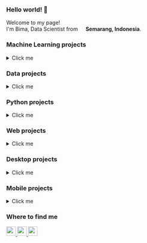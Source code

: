 ### Hello world! 👋

<p>Welcome to my page! </br> I'm Bima, Data Scientist from <img src="https://github.githubassets.com/images/icons/emoji/unicode/1f1ee-1f1e9.png?v8" width="13" />
    <b>Semarang, Indonesia</b>.
</p>

### Machine Learning projects

<details>
    <summary>Click me</summary>
    <table>
        <thead align="center">
            <tr border: none;>
                <td>
                    <b>🎁 Projects</b>
                </td>
                <td>
                    <b>📃 Description</b>
                </td>
            </tr>
        </thead>
        <tbody>
            <tr>
                <td>
                    <a href="https://github.com/bimarakajati/Nusacular">
                        <b>Nusacular</b>
                    </a>
                </td>
                <td>This project aims to develop a system capable of detecting regional languages or dialects from text. We will collect a dataset containing text in various regional languages or dialects and train machine learning models to recognize and classify them.</td>
            </tr>
            <tr>
                <td>
                    <a href="https://github.com/bimarakajati/Fresh-or-Stale-Detection">
                        <b>Fresh or Stale Detection</b>
                    </a>
                </td>
                <td>This repository contains a Fresh or Stale Detection application that uses the K-Nearest Neighbors (KNN) algorithm to classify fruits and vegetables.</td>
            </tr>
            <tr>
                <td>
                    <a href="https://github.com/bimarakajati/WasteTrack-Chatbot-API">
                        <b>WasteTrack Chatbot</b>
                    </a>
                </td>
                <td>The project is a chatbot implemented using Flask and Python, incorporating a pre-trained model. The chatbot is designed to interact with users, analyze their input, and generate relevant responses using the trained model.</td>
            </tr>
            <tr>
                <td>
                    <a href="https://github.com/bimarakajati/WasteTrack-YOLO-API">
                        <b>WasteTrack YOLO</b>
                    </a>
                </td>
                <td>The waste classification project is designed to classify waste items as either organic or inorganic using the YOLO (You Only Look Once) object detection algorithm. The project is implemented in Python and utilizes the Flask web framework to create a user-friendly interface for users to interact with.</td>
            </tr>
            <tr>
                <td>
                    <a href="https://github.com/bimarakajati/WasteTrack-Time-Series-API">
                        <b>WasteTrack Time-Series</b>
                    </a>
                </td>
                <td>The WasteTrack Time-Series project is a web application developed to track and visualize waste production over time. It uses Flask, a Python web framework, to build the backend server and provides a user-friendly interface to interact with the waste data.</td>
            </tr>
        </tbody>
    </table>
</details>

### Data projects

<details>
    <summary>Click me</summary>
    <table>
        <thead align="center">
            <tr border: none;>
                <td>
                    <b>🎁 Projects</b>
                </td>
                <td>
                    <b>📃 Description</b>
                </td>
            </tr>
        </thead>
        <tbody>
            <tr>
                <td>
                    <a href="https://github.com/bimarakajati/Annual-People-Analytics-Report">
                        <b>Annual People Analytics Report</b>
                    </a>
                </td>
                <td>As a People Analytics Associate at The Bloom Company, it is my responsibility to assess the effectiveness of our employee retention and hiring initiatives. In our Annual People Analytics Report for 2011, we aim to provide comprehensive insights on the success of our efforts over the past two years (2010-2011). This includes evaluating the impact of new tenure-based reward programs, analyzing historical data for more accurate manpower planning, and assessing the inclusivity of our hiring practices in terms of age and gender distributions. Our objective is to determine whether these initiatives have achieved the desired outcomes and inform future decision-making strategies.</td>
            </tr>
            <tr>
                <td>
                    <a href="https://github.com/bimarakajati/Cost-Effectiveness-Analysis-of-Employee-Payroll-Scheme">
                        <b>Cost Effectiveness Analysis of Employee Payroll Scheme</b>
                    </a>
                </td>
                <td>As a Data Analyst at The Bloom Company, I am tasked with assessing the cost-effectiveness of our current payroll scheme for Bloomers. With over 35,000 users and 1,400 Bloomers, our fast-growing SaaS company operates across multiple cities in Indonesia. In our 7th year, I am working closely with the management team to analyze the salary per hour for Bloomers in each office branch, considering the number of employees per month. This analysis will help us make informed decisions about our payroll allocation and ensure a fair and efficient compensation system.</td>
            </tr>
            <tr>
                <td>
                    <a href="https://github.com/bimarakajati/Demand-Trend-Analysis-and-Transaction-Conversion-Rate-for-Providing-Better-Customer-Satisfaction">
                        <b>Demand Trend Analysis and Transaction Conversion Rate for Providing Better Customer Satisfaction</b>
                    </a>
                </td>
                <td>Never Forget Company is a prominent B2B Marketplace Platform in Indonesia, connecting buyers and sellers in various industries. Never Forget Company needs several metrics and analysis that will be used to measure their transaction performance. This repository contains insights and solutions for Never Forget Company, following the instructions given.</td>
            </tr>
            <tr>
                <td>
                    <a href="https://github.com/bimarakajati/Indonesian-Severe-Food-and-Undernourishment-Population">
                        <b>Indonesian Severe Food and Undernourishment Population</b>
                    </a>
                </td>
                <td>My project focuses on the Indonesian Severe Food and Undernourishment Population, utilizing the analysis of data from the World Development Indicators (WDI) specifically related to the healthcare sector between 2015 and 2019. The objective of this project is to examine the prevalence of severe food insecurity and undernourishment in Indonesia during this time period and gain insights into the challenges faced by the population in accessing adequate nutrition.</td>
            </tr>
            <tr>
                <td>
                    <a href="https://github.com/bimarakajati/MyAnimeList-Text-Mining-and-Analysis">
                        <b>MyAnimeList Text Mining and Analysis</b>
                    </a>
                </td>
                <td>This repository contains a text mining and analysis project focused on the anime titled "Jujutsu Kaisen." The primary goal of this project is to analyze and gain insights from user reviews on MyAnimeList (MAL) related to "Jujutsu Kaisen".</td>
            </tr>
        </tbody>
    </table>
</details>

### Python projects

<details>
    <summary>Click me</summary>
    <table>
        <thead align="center">
            <tr border: none;>
                <td>
                    <b>🎁 Projects</b>
                </td>
                <td>
                    <b>📃 Description</b>
                </td>
            </tr>
        </thead>
        <tbody>
            <tr>
                <td>
                    <a href="https://github.com/bimarakajati/MyAnimeList-Scraper">
                        <b>MyAnimeList Scraper</b>
                    </a>
                </td>
                <td>This is a Scrapy project that is designed to scrape the top anime from MyAnimeList. The scraper extracts anime titles, scores, episode count, aired dates, and user counts.</td>
            </tr>
            <tr>
                <td>
                    <a href="https://github.com/bimarakajati/Webpage-Screenshot-App">
                        <b>Webpage Screenshot App</b>
                    </a>
                </td>
                <td>Simple webpage screenshot app built with streamlit, and selenium.</td>
            </tr>
            <tr>
                <td>
                    <a href="https://github.com/bimarakajati/Telegram-Spotify-Bio">
                        <b>Telegram Spotify Bio</b>
                    </a>
                </td>
                <td>Update your bio with the song you're listening to on spotify!</td>
            </tr>
        </tbody>
    </table>
</details>

### Web projects

<details>
    <summary>Click me</summary>
    <table>
        <thead align="center">
            <tr border: none;>
                <td>
                    <b>🎁 Projects</b>
                </td>
                <td>
                    <b>📃 Description</b>
                </td>
                <td>
                    <b>🌐 Link</b>
                </td>
            </tr>
        </thead>
        <tbody>
            <tr>
                <td>
                    <a href="https://github.com/bimarakajati/SiDrone-Web">
                        <b>SiDrone Web</b>
                    </a>
                </td>
                <td>The SiDrone website is designed for a business that specializes in efficient and cost-effective land spraying using drone technology. It showcases the benefits of using drones for agricultural purposes and provides information on the services offered by SiDrone. The website also includes features such as a contact form for inquiries and a gallery to showcase successful projects and drone technology in action.</td>
                <td>
                    <a href="https://sidrone.id/">
                        <b>link</b>
                    </a>
                </td>
            </tr>
            <tr>
                <td>
                    <a href="https://github.com/bimarakajati/Rakarts-Store">
                        <b>Rakarts Store</b>
                    </a>
                </td>
                <td>The Rakarts Store is a website project for the Advanced Web Programming final exam. It is an e-commerce website where all purchased items are stored in a database. Additionally, it includes login features for both admins and general users. The admin login allows administrators to view all incoming orders.</td>
                <td>
                    <a href="https://rakarts.rf.gd/">
                        <b>link</b>
                    </a>
                </td>
            </tr>
        </tbody>
    </table>
</details>

### Desktop projects

<details>
    <summary>Click me</summary>
    <table>
        <thead align="center">
            <tr border: none;>
                <td>
                    <b>🎁 Projects</b>
                </td>
                <td>
                    <b>📃 Description</b>
                </td>
            </tr>
        </thead>
        <tbody>
            <tr>
                <td>
                    <a href="https://github.com/bimarakajati/BashTravel">
                        <b>BashTravel</b>
                    </a>
                </td>
                <td>-</td>
            </tr>
            <tr>
                <td>
                    <a href="https://github.com/bimarakajati/Bima-Book-Store">
                        <b>Bima Book Store</b>
                    </a>
                </td>
                <td>-</td>
            </tr>
        </tbody>
    </table>
</details>

### Mobile projects

<details>
    <summary>Click me</summary>
    <table>
        <thead align="center">
            <tr border: none;>
                <td>
                    <b>🎁 Projects</b>
                </td>
                <td>
                    <b>📃 Description</b>
                </td>
            </tr>
        </thead>
        <tbody>
            <tr>
                <td>
                    <a href="https://github.com/bimarakajati/GoWisata-Semarang">
                        <b>GoWisata Semarang</b>
                    </a>
                </td>
                <td>-</td>
            </tr>
            <tr>
                <td>
                    <a href="https://github.com/bimarakajati/ProjectPPB-Akhir">
                        <b>Bima Education</b>
                    </a>
                </td>
                <td>-</td>
            </tr>
        </tbody>
    </table>
</details>

### Where to find me

<p>
    <a href="https://www.linkedin.com/in/bimarakajati">
        <img src="https://img.shields.io/badge/linkedin-%230077B5.svg?&style=for-the-badge&logo=linkedin&logoColor=white" height=25>
    </a>
    <a href="https://www.twitter.com/bimarakajati">
        <img src="https://img.shields.io/badge/twitter-%231DA1F2.svg?&style=for-the-badge&logo=twitter&logoColor=white" height=25>
    </a>
    <a href="https://www.instagram.com/bimarakajati/">
        <img src="https://img.shields.io/badge/instagram-%23E4405F.svg?&style=for-the-badge&logo=instagram&logoColor=white" height=25>
    </a>
</p>